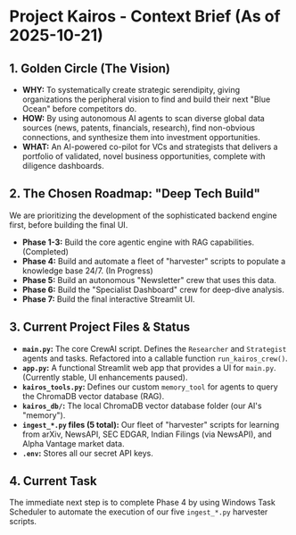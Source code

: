# Project Kairos - Context Brief (As of 2025-10-21)

## 1. Golden Circle (The Vision)

* **WHY:** To systematically create strategic serendipity, giving organizations the peripheral vision to find and build their next "Blue Ocean" before competitors do.
* **HOW:** By using autonomous AI agents to scan diverse global data sources (news, patents, financials, research), find non-obvious connections, and synthesize them into investment opportunities.
* **WHAT:** An AI-powered co-pilot for VCs and strategists that delivers a portfolio of validated, novel business opportunities, complete with diligence dashboards.

## 2. The Chosen Roadmap: "Deep Tech Build"

We are prioritizing the development of the sophisticated backend engine first, before building the final UI.
* **Phase 1-3:** Build the core agentic engine with RAG capabilities. (Completed)
* **Phase 4:** Build and automate a fleet of "harvester" scripts to populate a knowledge base 24/7. (In Progress)
* **Phase 5:** Build an autonomous "Newsletter" crew that uses this data.
* **Phase 6:** Build the "Specialist Dashboard" crew for deep-dive analysis.
* **Phase 7:** Build the final interactive Streamlit UI.

## 3. Current Project Files & Status

* **`main.py`:** The core CrewAI script. Defines the `Researcher` and `Strategist` agents and tasks. Refactored into a callable function `run_kairos_crew()`.
* **`app.py`:** A functional Streamlit web app that provides a UI for `main.py`. (Currently stable, UI enhancements paused).
* **`kairos_tools.py`:** Defines our custom `memory_tool` for agents to query the ChromaDB vector database (RAG).
* **`kairos_db/`:** The local ChromaDB vector database folder (our AI's "memory").
* **`ingest_*.py` files (5 total):** Our fleet of "harvester" scripts for learning from arXiv, NewsAPI, SEC EDGAR, Indian Filings (via NewsAPI), and Alpha Vantage market data.
* **`.env`:** Stores all our secret API keys.

## 4. Current Task

The immediate next step is to complete Phase 4 by using Windows Task Scheduler to automate the execution of our five `ingest_*.py` harvester scripts.